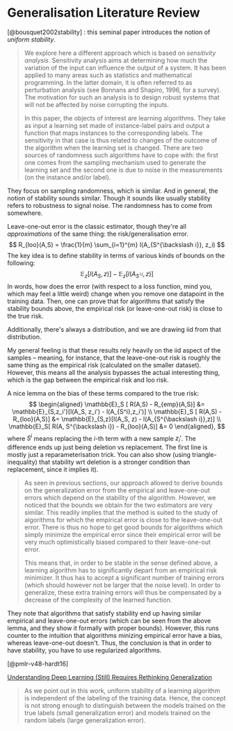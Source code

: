 # Generalisation Literature Review


[@bousquet2002stability] : this seminal paper introduces the notion of *uniform stability*.

> We explore here a different approach which is based on *sensitivity analysis*. Sensitivity analysis aims at determining how much the variation of the input can influence the output of a system. It has been applied to many areas such as statistics and mathematical programming. In the latter domain, it is often referred to as perturbation analysis (see Bonnans and Shapiro, 1996, for a survey). The motivation for such an analysis is to design robust systems that will not be affected by noise corrupting the inputs.
> 
> In this paper, the objects of interest are learning algorithms. They take as input a learning set made of instance-label pairs and output a function that maps instances to the corresponding labels. The sensitivity in that case is thus related to changes of the outcome of the algorithm when the learning set is changed. There are two sources of randomness such algorithms have to cope with: the first one comes from the sampling mechanism used to generate the learning set and the second one is due to noise in the measurements (on the instance and/or label).

They focus on sampling randomness, which is similar. And in general, the notion of stability sounds similar. Though it sounds like usually stability refers to robustness to signal noise. The randomness has to come from somewhere.

Leave-one-out error is the classic estimator, though they're all *approximations* of the same thing: the risk/generalisation error.
$$
R_{loo}(A,S) = \frac{1}{m} \sum_{i=1}^{m} l(A_{S^{\backslash i}}, z_i)
$$
The key idea is to define stability in terms of various kinds of bounds on the following:
$$
\mathbb{E}_z [ l(A_S, z)] - \mathbb{E}_z [ l(A_{S^{\backslash i}}, z)]
$$
In words, how does the error (with respect to a loss function, mind you, which may feel a little weird) change when you remove one datapoint in the training data. Then, one can prove that for algorithms that satisfy the stability bounds above, the empirical risk (or leave-one-out risk) is close to the true risk.

Additionally, there's always a distribution, and we are drawing iid from that distribution.

<Note>
My general feeling is that these results rely heavily on the iid aspect of the samples – meaning, for instance, that the leave-one-out risk is roughly the same thing as the empirical risk (calculated on the smaller dataset). However, this means all the analysis bypasses the actual interesting thing, which is the gap between the empirical risk and loo risk.
</Note>

A nice lemma on the bias of these terms compared to the true risk:
$$
\begin{aligned}
\mathbb{E}_S [ R(A,S) - R_{emp}(A,S)] &= \mathbb{E}_{S,z_i'}[l(A_S, z_i') - l(A_{S^i},z_i')] \\
\mathbb{E}_S [ R(A,S) - R_{loo}(A,S)] &= \mathbb{E}_{S,z}[l(A_S, z) - l(A_{S^{\backslash i}},z)] \\
\mathbb{E}_S[ R(A, S^{\backslash i}) - R_{loo}(A,S)] &= 0
\end{aligned},
$$
where $S^{i}$ means replacing the $i$-th term with a new sample $z_i'$. The difference ends up just being deletion vs replacement. The first line is mostly just a reparameterisation trick. You can also show (using triangle-inequality) that stability wrt deletion is a stronger condition than replacement, since it implies it).

>  As seen in previous sections, our approach allowed to derive bounds on the generalization error from the empirical and leave-one-out errors which depend on the stability of the algorithm. However, we noticed that the bounds we obtain for the two estimators are very similar. This readily implies that the method is suited to the study of algorithms for which the empirical error is close to the leave-one-out error. There is thus no hope to get good bounds for algorithms which simply minimize the empirical error since their empirical error will be very much optimistically biased compared to their leave-one-out error.
> 
> This means that, in order to be stable in the sense defined above, a learning algorithm has to significantly depart from an empirical risk minimizer. It thus has to accept a significant number of training errors (which should however not be larger that the noise level). In order to generalize, these extra training errors will thus be compensated by a decrease of the complexity of the learned function.

They note that algorithms that satisfy stability end up having similar empirical and leave-one-out errors (which can be seen from the above lemma, and they show it formally with proper bounds). However, this runs counter to the intuition that algorithms minizing empirical error have a bias, whereas leave-one-out doesn't. Thus, the conclusion is that in order to have stability, you have to use regularized algorithms.

[@pmlr-v48-hardt16]



[Understanding Deep Learning (Still) Requires Rethinking Generalization](https://dl.acm.org/doi/pdf/10.1145/3446776)

> As we point out in this work, uniform stability of a learning algorithm is independent of the labeling of the training data. Hence, the concept is not strong enough to distinguish between the models trained on the true labels (small generalization error) and models trained on the random labels (large generalization error).

